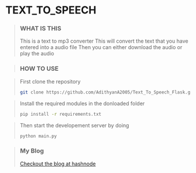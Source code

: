 # TEXT_TO_SPEECH 

> ### WHAT IS THIS
>
>This is a text to mp3 converter 
> This will convert the text that you have entered into a audio file 
> Then you can either download the audio or play the audio
>

> ### HOW TO USE
>

> First clone the repository
> ```bash
> git clone https://github.com/AdithyanA2005/Text_To_Speech_Flask.git
> ```

> Install the required modules in the donloaded folder
> ```bash
> pip install -r requirements.txt
> ```

>
> Then start the developement server by doing
> ```bash
> python main.py
> ```

> ### My Blog
> [Checkout the blog at hashnode](https://adithyana.hashnode.dev/i-created-a-text-to-speech-converter-with-flask)
